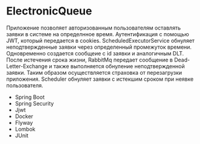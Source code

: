 # ElectronicQueue
Приложение позволяет авторизованным пользователям оставлять заявки в системе на определнное время. Аутентификация с помощью JWT, который передается в cookies.
ScheduledExecutorService обнуляет неподтвержденные заявки через определенный промежуток времени. Одновременно создается сообщеие с id заявки и аналогичным DLT. 
После истечения срока жизни, RabbitMq передает сообщение в Dead-Letter-Exchange и также выполняется обнуление неподтвержденной заявки.
Таким образом осуществляется страховка от перезагрузки приложения.
Scheduler обнуляет заявки с истекшим сроком при неявке пользователя.

* Spring Boot
* Spring Security
* Jjwt
* Docker
* Flyway
* Lombok
* JUnit
